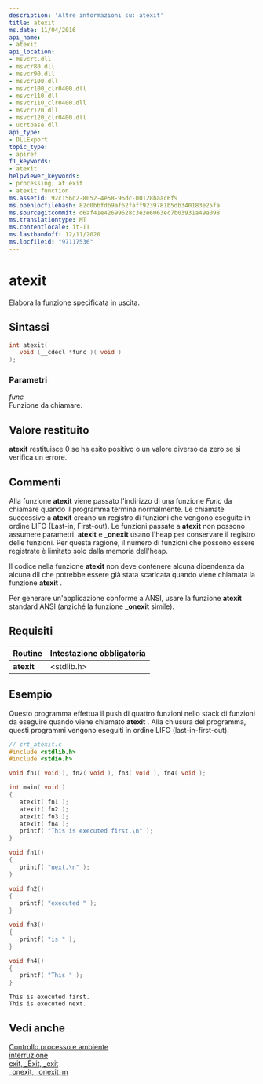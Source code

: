 ```yaml
---
description: 'Altre informazioni su: atexit'
title: atexit
ms.date: 11/04/2016
api_name:
- atexit
api_location:
- msvcrt.dll
- msvcr80.dll
- msvcr90.dll
- msvcr100.dll
- msvcr100_clr0400.dll
- msvcr110.dll
- msvcr110_clr0400.dll
- msvcr120.dll
- msvcr120_clr0400.dll
- ucrtbase.dll
api_type:
- DLLExport
topic_type:
- apiref
f1_keywords:
- atexit
helpviewer_keywords:
- processing, at exit
- atexit function
ms.assetid: 92c156d2-8052-4e58-96dc-00128baac6f9
ms.openlocfilehash: 82c0bbfdb9af62faff9239781b5db340183e25fa
ms.sourcegitcommit: d6af41e42699628c3e2e6063ec7b03931a49a098
ms.translationtype: MT
ms.contentlocale: it-IT
ms.lasthandoff: 12/11/2020
ms.locfileid: "97117536"
---
```

# <a name="atexit"></a>atexit

Elabora la funzione specificata in uscita.

## <a name="syntax"></a>Sintassi

```C
int atexit(
   void (__cdecl *func )( void )
);
```

### <a name="parameters"></a>Parametri

*func*<br/>
Funzione da chiamare.

## <a name="return-value"></a>Valore restituito

**atexit** restituisce 0 se ha esito positivo o un valore diverso da zero se si verifica un errore.

## <a name="remarks"></a>Commenti

Alla funzione **atexit** viene passato l'indirizzo di una funzione *Func* da chiamare quando il programma termina normalmente. Le chiamate successive a **atexit** creano un registro di funzioni che vengono eseguite in ordine LIFO (Last-in, First-out). Le funzioni passate a **atexit** non possono assumere parametri. **atexit** e **_onexit** usano l'heap per conservare il registro delle funzioni. Per questa ragione, il numero di funzioni che possono essere registrate è limitato solo dalla memoria dell'heap.

Il codice nella funzione **atexit** non deve contenere alcuna dipendenza da alcuna dll che potrebbe essere già stata scaricata quando viene chiamata la funzione **atexit** .

Per generare un'applicazione conforme a ANSI, usare la funzione **atexit** standard ANSI (anziché la funzione **_onexit** simile).

## <a name="requirements"></a>Requisiti

|Routine|Intestazione obbligatoria|
|-------------|---------------------|
|**atexit**|\<stdlib.h>|

## <a name="example"></a>Esempio

Questo programma effettua il push di quattro funzioni nello stack di funzioni da eseguire quando viene chiamato **atexit** . Alla chiusura del programma, questi programmi vengono eseguiti in ordine LIFO (last-in-first-out).

```C
// crt_atexit.c
#include <stdlib.h>
#include <stdio.h>

void fn1( void ), fn2( void ), fn3( void ), fn4( void );

int main( void )
{
   atexit( fn1 );
   atexit( fn2 );
   atexit( fn3 );
   atexit( fn4 );
   printf( "This is executed first.\n" );
}

void fn1()
{
   printf( "next.\n" );
}

void fn2()
{
   printf( "executed " );
}

void fn3()
{
   printf( "is " );
}

void fn4()
{
   printf( "This " );
}
```

```Output
This is executed first.
This is executed next.
```

## <a name="see-also"></a>Vedi anche

[Controllo processo e ambiente](../../c-runtime-library/process-and-environment-control.md)<br/>
[interruzione](abort.md)<br/>
[exit, _Exit, _exit](exit-exit-exit.md)<br/>
[_onexit, _onexit_m](onexit-onexit-m.md)<br/>
